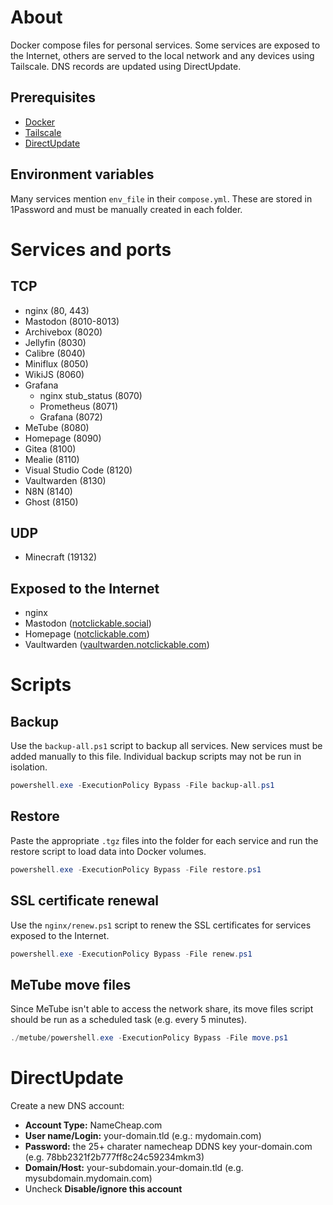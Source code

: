 # About

Docker compose files for personal services. Some services are exposed to the Internet, others are served to the local network and any devices using Tailscale. DNS records are updated using DirectUpdate.

## Prerequisites

- [Docker](https://www.docker.com/products/docker-desktop/)
- [Tailscale](https://tailscale.com/download/)
- [DirectUpdate](https://www.directupdate.net/)

## Environment variables

Many services mention `env_file` in their `compose.yml`. These are stored in 1Password and must be manually created in each folder.

# Services and ports

## TCP
- nginx (80, 443)
- Mastodon (8010-8013)
- Archivebox (8020)
- Jellyfin (8030)
- Calibre (8040)
- Miniflux (8050)
- WikiJS (8060)
- Grafana
    - nginx stub_status (8070)
    - Prometheus (8071)
    - Grafana (8072)
- MeTube (8080)
- Homepage (8090)
- Gitea (8100)
- Mealie (8110)
- Visual Studio Code (8120)
- Vaultwarden (8130)
- N8N (8140)
- Ghost (8150)

## UDP
- Minecraft (19132)

## Exposed to the Internet

- nginx
- Mastodon ([notclickable.social](https://notclickable.social))
- Homepage ([notclickable.com](https://notclickable.com))
- Vaultwarden ([vaultwarden.notclickable.com](https://vaultwarden.notclickable.com))

# Scripts

## Backup

Use the `backup-all.ps1` script to backup all services. New services must be added manually to this file. Individual backup scripts may not be run in isolation.

``` powershell
powershell.exe -ExecutionPolicy Bypass -File backup-all.ps1
```

## Restore

Paste the appropriate `.tgz` files into the folder for each service and run the restore script to load data into Docker volumes.

``` powershell
powershell.exe -ExecutionPolicy Bypass -File restore.ps1
```

## SSL certificate renewal

Use the `nginx/renew.ps1` script to renew the SSL certificates for services exposed to the Internet.

``` powershell
powershell.exe -ExecutionPolicy Bypass -File renew.ps1
```

## MeTube move files

Since MeTube isn't able to access the network share, its move files script should be run as a scheduled task (e.g. every 5 minutes).

``` powershell
./metube/powershell.exe -ExecutionPolicy Bypass -File move.ps1
```

# DirectUpdate

Create a new DNS account:

- **Account Type:** NameCheap.com
- **User name/Login:** your-domain.tld (e.g.: mydomain.com)
- **Password:** the 25+ charater namecheap DDNS key your-domain.com (e.g. 78bb2321f2b777ff8c24c59234mkm3)
- **Domain/Host:** your-subdomain.your-domain.tld (e.g. mysubdomain.mydomain.com)
- Uncheck **Disable/ignore this account**